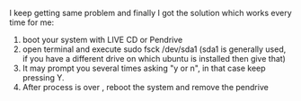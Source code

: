 I keep getting same problem and finally I got the solution which works every time for me:

1) boot your system with LIVE CD or Pendrive
2) open terminal and execute sudo fsck /dev/sda1 (sda1 is generally used, if you have a different drive on 
   which ubuntu is installed then give that)
3) It may prompt you several times asking "y or n", in that case keep pressing Y.
4) After process is over , reboot the system and remove the pendrive
